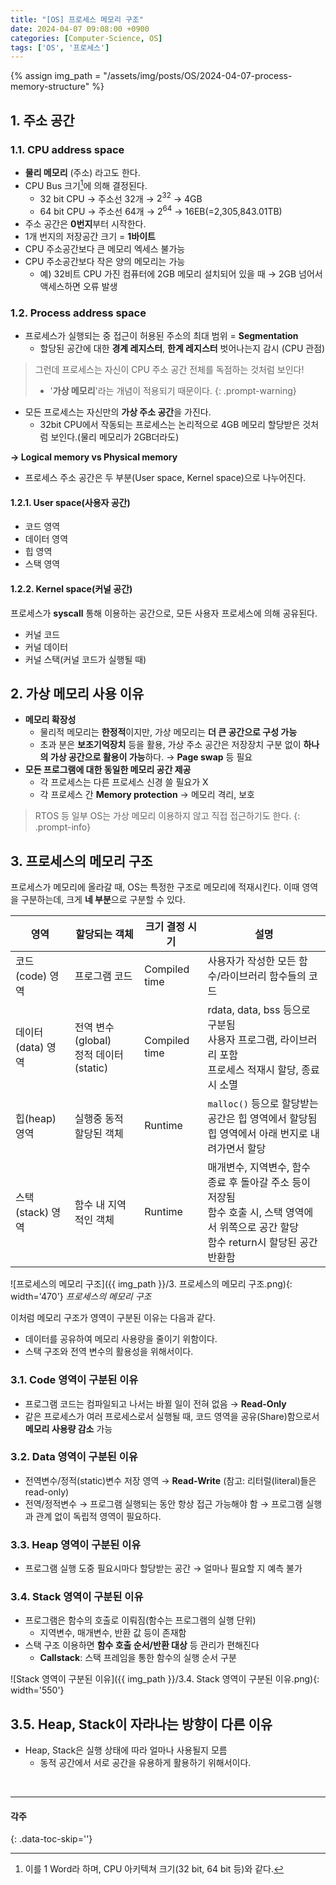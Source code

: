 ```yaml
---
title: "[OS] 프로세스 메모리 구조"
date: 2024-04-07 09:08:00 +0900
categories: [Computer-Science, OS]
tags: ['OS', '프로세스']
---
```

{% assign img_path = "/assets/img/posts/OS/2024-04-07-process-memory-structure" %}



## 1. 주소 공간

### 1.1. CPU address space

- **물리 메모리** (주소) 라고도 한다.
- CPU Bus 크기[^CPU-BUS]에 의해 결정된다.
  - 32 bit CPU → 주소선 32개 → $2^{32}$ → 4GB
  - 64 bit CPU → 주소선 64개 → $2^{64}$ → 16EB(=2,305,843.01TB)
- 주소 공간은 **0번지**부터 시작한다.
- 1개 번지의 저장공간 크기 $=$ **1바이트**
- CPU 주소공간보다 큰 메모리 엑세스 불가능
- CPU 주소공간보다 작은 양의 메모리는 가능
  - 예) 32비트 CPU 가진 컴퓨터에 2GB 메모리 설치되어 있을 때 → 2GB 넘어서 액세스하면 오류 발생


[^CPU-BUS]: 이를 1 Word라 하며, CPU 아키텍쳐 크기(32 bit, 64 bit 등)와 같다.

### 1.2. Process address space

- 프로세스가 실행되는 중 접근이 허용된 주소의 최대 범위 $=$ **Segmentation**
  - 할당된 공간에 대한 **경계 레지스터**, **한계 레지스터** 벗어나는지 감시 (CPU 관점)

> 그런데 프로세스는 자신이 CPU 주소 공간 전체를 독점하는 것처럼 보인다!
> - '**가상 메모리**'라는 개념이 적용되기 때문이다.
{: .prompt-warning}

- 모든 프로세스는 자신만의 **가상 주소 공간**을 가진다.
  - 32bit CPU에서 작동되는 프로세스는 논리적으로 4GB 메모리 할당받은 것처럼 보인다.(물리 메모리가 2GB더라도)

**→ Logical memory vs Physical memory**

- 프로세스 주소 공간은 두 부분(User space, Kernel space)으로 나누어진다.

#### 1.2.1. User space(사용자 공간)

- 코드    영역
- 데이터  영역
- 힙      영역
- 스택    영역

#### 1.2.2. Kernel space(커널 공간)

프로세스가 **syscall** 통해 이용하는 공간으로, 모든 사용자 프로세스에 의해 공유된다.

- 커널 코드
- 커널 데이터
- 커널 스택(커널 코드가 실행될 때)



## 2. 가상 메모리 사용 이유

- **메모리 확장성**
  - 물리적 메모리는 **한정적**이지만, 가상 메모리는 **더 큰 공간으로 구성 가능**
  - 초과 분은 **보조기억장치** 등을 활용, 가상 주소 공간은 저장장치 구분 없이 **하나의 가상 공간으로 활용이 가능**하다. → **Page swap** 등 필요
- **모든 프로그램에 대한 동일한 메모리 공간 제공**
  - 각 프로세스는 다른 프로세스 신경 쓸 필요가 X
  - 각 프로세스 간 **Memory protection** → 메모리 격리, 보호

> RTOS 등 일부 OS는 가상 메모리 이용하지 않고 직접 접근하기도 한다.
{: .prompt-info}



## 3. 프로세스의 메모리 구조

프로세스가 메모리에 올라갈 때, OS는 특정한 구조로 메모리에 적재시킨다. 이때 영역을 구분하는데, 크게 **네 부분**으로 구분할 수 있다.

| 영역 | 할당되는 객체 | 크기 결정 시기 | 설명 |
|------|---------------|----------------|------|
| 코드(code) 영역 | 프로그램 코드 | Compiled time | 사용자가 작성한 모든 함수/라이브러리 함수들의 코드 |
| 데이터(data) 영역 |전역 변수(global)<br>정적 데이터(static) | Compiled time | rdata, data, bss 등으로 구분됨<br>사용자 프로그램, 라이브러리 포함<br>프로세스 적재시 할당, 종료시 소멸 |
|힙(heap) 영역 |실행중 동적 할당된 객체 | Runtime | `malloc()` 등으로 할당받는 공간은 힙 영역에서 할당됨<br>힙 영역에서 아래 번지로 내려가면서 할당 |
| 스택(stack) 영역 | 함수 내 지역적인 객체 | Runtime | 매개변수, 지역변수, 함수 종료 후 돌아갈 주소 등이 저장됨<br>함수 호출 시, 스택 영역에서 위쪽으로 공간 할당<br>함수 return시 할당된 공간 반환함 |

![프로세스의 메모리 구조]({{ img_path }}/3. 프로세스의 메모리 구조.png){: width='470'}
_프로세스의 메모리 구조_

이처럼 메모리 구조가 영역이 구분된 이유는 다음과 같다.
- 데이터를 공유하여 메모리 사용량을 줄이기 위함이다.
- 스택 구조와 전역 변수의 활용성을 위해서이다.

### 3.1. Code 영역이 구분된 이유

- 프로그램 코드는 컴파일되고 나서는 바뀔 일이 전혀 없음 → **Read-Only**
- 같은 프로세스가 여러 프로세스로서 실행될 때, 코드 영역을 공유(Share)함으로서 **메모리 사용량 감소** 가능

### 3.2. Data 영역이 구분된 이유

- 전역변수/정적(static)변수 저장 영역 → **Read-Write** (참고: 리터럴(literal)들은 read-only)
- 전역/정적변수 → 프로그램 실행되는 동안 항상 접근 가능해야 함 → 프로그램 실행과 관계 없이 독립적 영역이 필요하다.

### 3.3. Heap 영역이 구분된 이유

- 프로그램 실행 도중 필요시마다 할당받는 공간 → 얼마나 필요할 지 예측 불가

### 3.4. Stack 영역이 구분된 이유

- 프로그램은 함수의 호출로 이뤄짐(함수는 프로그램의 실행 단위)
  - 지역변수, 매개변수, 반환 값 등이 존재함
- 스택 구조 이용하면 **함수 호출 순서/반환 대상** 등 관리가 편해진다
  - **Callstack**: 스택 프레임을 통한 함수의 실행 순서 구분

![Stack 영역이 구분된 이유]({{ img_path }}/3.4. Stack 영역이 구분된 이유.png){: width='550'}

## 3.5. Heap, Stack이 자라나는 방향이 다른 이유

- Heap, Stack은 실행 상태에 따라 얼마나 사용될지 모름
  - 동적 공간에서 서로 공간을 유용하게 활용하기 위해서이다.






<br>

---
#### 각주
{: .data-toc-skip=''}